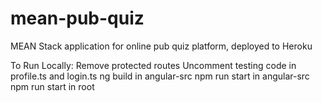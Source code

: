 # mean-pub-quiz
MEAN Stack application for online pub quiz platform, deployed to Heroku

To Run Locally:
Remove protected routes
Uncomment testing code in profile.ts and login.ts
ng build in angular-src
npm run start in angular-src
npm run start in root

